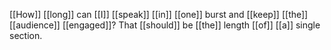 [[How]] [[long]] can [[I]] [[speak]] [[in]] [[one]] burst and [[keep]] [[the]] [[audience]] [[engaged]]? That [[should]] be [[the]] length [[of]] [[a]] single section. 